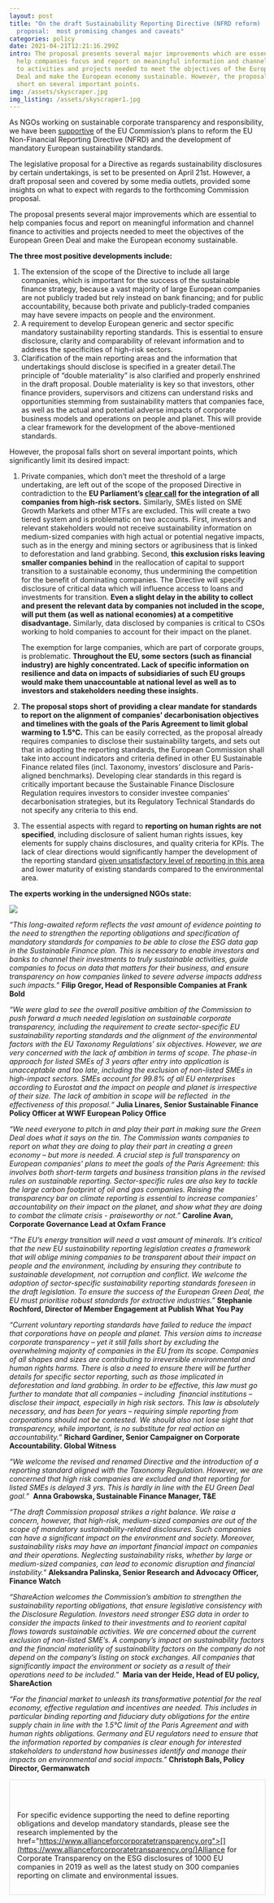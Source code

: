 ```yaml
---
layout: post
title: "On the draft Sustainability Reporting Directive (NFRD reform)
  proposal:  most promising changes and caveats"
categories: policy
date: 2021-04-21T12:21:16.299Z
intro: The proposal presents several major improvements which are essential to
  help companies focus and report on meaningful information and channel finance
  to activities and projects needed to meet the objectives of the European Green
  Deal and make the European economy sustainable. However, the proposal falls
  short on several important points.
img: /assets/skyscraper.jpg
img_listing: /assets/skyscraper1.jpg
---
```

As NGOs working on sustainable corporate transparency and responsibility, we have been [supportive](https://www.allianceforcorporatetransparency.org/news/future-eu-sustainability-standards-ngos-welcome-the-final-recommendations-of-efrag-s-project-task-force-for-the-european-commission.html) of the EU Commission’s plans to reform the EU Non-Financial Reporting Directive (NFRD) and the development of  mandatory European sustainability standards. 

The legislative proposal for a Directive as regards sustainability disclosures by certain undertakings, is set to be presented on April 21st. However, a draft proposal seen and covered by some media outlets, provided some insights on what to expect with regards to the forthcoming Commission proposal.

The proposal presents several major improvements which are essential to help companies focus and report on meaningful information and channel finance to activities and projects needed to meet the objectives of the European Green Deal and make the European economy sustainable.

**The three most positive developments include:**

1. The extension of the scope of the Directive to include all large companies, which is important for the success of the sustainable finance strategy, because a vast majority of large European companies are not publicly traded but rely instead on bank financing; and for public accountability, because both private and publicly-traded companies may have severe impacts on people and the environment. 
2. A requirement to develop European generic and sector specific mandatory sustainability reporting standards. This is essential to ensure disclosure, clarity and comparability of relevant information and to address the specificities of high-risk sectors.
3. Clarification of the main reporting areas and the information that undertakings should disclose is specified in a greater detail.The principle of “double materiality” is also clarified and properly enshrined in the draft proposal. Double materiality is key so that investors, other finance providers, supervisors and citizens can understand risks and opportunities stemming from sustainability matters that companies face, as well as the actual and potential adverse impacts of corporate business models and operations on people and planet. This will provide a clear framework for the development of the above-mentioned standards.

However, the proposal falls short on several important points, which significantly limit its desired impact:

1. Private companies, which don’t meet the threshold of a large undertaking, are left out of the scope of the proposed Directive in contradiction to the **EU Parliament’s [clear call](https://www.europarl.europa.eu/doceo/document/TA-9-2020-0372_EN.html) for the integration of all companies from high-risk sectors.** Similarly, SMEs listed on SME Growth Markets and other MTFs are excluded. This will create a two tiered system and is problematic on two accounts. First, investors and relevant stakeholders would not receive sustainability information on medium-sized companies with high actual or potential negative impacts, such as in the energy and mining sectors or agribusiness that is linked to deforestation and land grabbing. Second, **this exclusion risks leaving smaller companies behind** in the reallocation of capital to support transition to a sustainable economy, thus undermining the competition for the benefit of dominating companies. The Directive will specify disclosure of critical data which will influence access to loans and investments for transition. **Even a slight delay in the ability to collect and present the relevant data by companies not included in the scope, will put them (as well as national economies) at a competitive disadvantage.** Similarly, data disclosed by companies is critical to CSOs working to hold companies to account for their impact on the planet.

   The exemption for large companies, which are part of corporate groups, is problematic. **Throughout the EU, some sectors (such as financial industry) are highly concentrated. Lack of specific information on resilience and data on impacts of subsidiaries of such EU groups would make them unaccountable at national level as well as to investors and stakeholders needing these insights.**
2. **The proposal stops short of providing a clear mandate for standards to report on the alignment of companies’ decarbonisation objectives and timelines with the goals of the Paris Agreement to limit global warming to 1.5°C.** This can be easily corrected, as the proposal already requires companies to disclose their sustainability targets, and sets out that in adopting the reporting standards, the European Commission shall take into account indicators and criteria defined in other EU Sustainable Finance related files (incl. Taxonomy, investors’ disclosure and Paris-aligned benchmarks). Developing clear standards in this regard is critically important because the Sustainable Finance Disclosure Regulation requires investors to consider investee companies’ decarbonisation strategies, but its Regulatory Technical Standards do not specify any criteria to this end.
3. The essential aspects with regard to **reporting on human rights are not specified**, including disclosure of salient human rights issues, key elements for supply chains disclosures, and quality criteria for KPIs. The lack of clear directions would significantly hamper the development of the reporting standard [given unsatisfactory level of reporting in this area](https://www.allianceforcorporatetransparency.org/database/2019.html#s_C) and lower maturity of existing standards compared to the environmental area.

**The experts working in the undersigned NGOs state:**

![](/assets/2104-logos.png)

*“This long-awaited reform reflects the vast amount of evidence pointing to the need to strengthen the reporting obligations and specification of mandatory standards for companies to be able to close the ESG data gap in the Sustainable Finance plan. This is necessary to enable investors and banks to channel their investments to truly sustainable activities, guide companies to focus on data that matters for their business, and ensure transparency on how companies linked to severe adverse impacts address such impacts.”* **Filip Gregor, Head of Responsible Companies at Frank Bold** 

*“We were glad to see the overall positive ambition of the Commission to push forward a much needed legislation on sustainable corporate transparency, including the requirement to create sector-specific EU sustainability reporting standards and the alignment of the environmental factors with the EU Taxonomy Regulations’ six objectives. However, we are very concerned with the lack of ambition in terms of scope. The phase-in approach for listed SMEs of 3 years after entry into application is unacceptable and too late, including the exclusion of non-listed SMEs in high-impact sectors. SMEs account for 99.8% of all EU enterprises according to Eurostat and the impact on people and planet is irrespective of their size. The lack of ambition in scope will be reflected  in the effectiveness of this proposal.“* **Julia Linares, Senior Sustainable Finance Policy Officer at WWF European Policy Office**

*“We need everyone to pitch in and play their part in making sure the Green Deal does what it says on the tin. The Commission wants companies to report on what they are doing to play their part in creating a green economy – but more is needed. A crucial step is full transparency on European companies' plans to meet the goals of the Paris Agreement: this involves both short-term targets and business transition plans in the revised rules on sustainable reporting. Sector-specific rules are also key to tackle the large carbon footprint of oil and gas companies. Raising the transparency bar on climate reporting is essential to increase companies’ accountability on their impact on the planet, and show what they are doing to combat the climate crisis - praiseworthy or not.”* **Caroline Avan, Corporate Governance Lead at Oxfam France**

*“The EU’s energy transition will need a vast amount of minerals. It’s critical that the new EU sustainability reporting legislation creates a framework that will oblige mining companies to be transparent about their impact on people and the environment, including by ensuring they contribute to sustainable development, not corruption and conflict. We welcome the adoption of sector-specific sustainability reporting standards foreseen in the draft legislation. To ensure the success of the European Green Deal, the EU must prioritise robust standards for extractive industries.”* **Stephanie Rochford, Director of Member Engagement at Publish What You Pay**

*“Current voluntary reporting standards have failed to reduce the impact that corporations have on people and planet. This version aims to increase corporate transparency – yet it still falls short by excluding the overwhelming majority of companies in the EU from its scope. Companies of all shapes and sizes are contributing to irreversible environmental and human rights harms. There is also a need to ensure there will be further details for specific sector reporting, such as those implicated in deforestation and land grabbing. In order to be effective, this law must go further to mandate that all companies – including  financial institutions – disclose their impact, especially in high risk sectors. This law is absolutely necessary, and has been for years – requiring simple reporting from corporations should not be contested. We should also not lose sight that transparency, while important, is no substitute for real action on accountability.”* **Richard Gardiner, Senior Campaigner on Corporate Accountability. Global Witness**

*“We welcome the revised and renamed Directive and the introduction of a reporting standard aligned with the Taxonomy Regulation. However, we are concerned that high risk companies are excluded and that reporting for listed SMEs is delayed 3 yrs. This is hardly in line with the EU Green Deal goal.”*  **Anna Grabowska, Sustainable Finance Manager, T&E** 

*“The draft Commission proposal strikes a right balance. We raise a concern, however, that high-risk, medium-sized companies are out of the scope of mandatory sustainability-related disclosures. Such companies can have a significant impact on the environment and society. Moreover, sustainability risks may have an important financial impact on companies and their operations. Neglecting sustainability risks, whether by large or medium-sized companies, can lead to economic disruption and financial instability.”* **Aleksandra Palinska, Senior Research and Advocacy Officer, Finance Watch**

*“ShareAction welcomes the Commission’s ambition to strengthen the sustainability reporting obligations, that ensure legislative consistency with the Disclosure Regulation. Investors need stronger ESG data in order to consider the impacts linked to their investments and to reorient capital flows towards sustainable activities. We are concerned about the current exclusion of non-listed SME’s. A company’s impact on sustainability factors and the financial materiality of sustainability factors on the company do not depend on the company’s listing on stock exchanges. All companies that significantly impact the environment or society as a result of their operations need to be included.”*  **Maria van der Heide, Head of EU policy, ShareAction**

*“For the financial market to unleash its transformative potential for the real economy, effective regulation and incentives are needed. This includes in particular binding reporting and fiduciary duty obligations for the entire supply chain in line with the 1.5°C limit of the Paris Agreement and with human rights obligations. Germany and EU regulators need to ensure that the information reported by companies is clear enough for interested stakeholders to understand how businesses identify and manage their impacts on environmental and social impacts."* **Christoph Bals, Policy Director, Germanwatch**



<div style="border: 1px solid #DFDFDF; padding: 1em; font-size: .9rem;">

  <p>For specific evidence supporting the need to define reporting obligations and develop mandatory standards, please see the research implemented by the [](https://www.allianceforcorporatetransparency.org/)href="https://www.allianceforcorporatetransparency.org">[](https://www.allianceforcorporatetransparency.org/)Alliance for Corporate Transparency</a> on the ESG disclosures of 1000 EU companies in 2019 as well as the latest study on 300 companies reporting on climate and environmental issues.</p></span>

</li>

</ul>

</div>